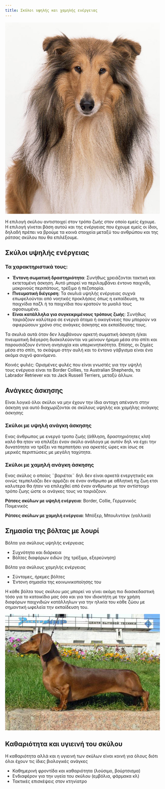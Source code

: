 ```yaml
---
title: Σκύλοι υψηλής και χαμηλής ενέργειας
---
```

![](https://raw.githubusercontent.com/MichaelDim02/yiothesia-skylon/refs/heads/master/images/uploads/7_1.png)

Η επιλογή σκύλου αντιστοιχεί στον τρόπο ζωής στον οποίο εμείς έχουμε. Η επιλογή γίνεται βάση αυτού και της ενέργειας που έχουμε εμείς οι ίδιοι, δηλαδή πρέπει να βρούμε τα κοινά στοιχεία μεταξύ του ανθρώπου και της ράτσας σκύλου που θα επιλέξουμε.

## Σκύλοι υψηλής ενέργειας
### Τα χαρακτηριστικά τους:
* **Έντονη σωματική δραστηριότητα**: Συνήθως χρειάζονται τακτική και εκτεταμένη άσκηση. Αυτό μπορεί να περιλαμβάνει έντονο παιχνίδι, μακρινούς περιπάτους, τρέξιμο ή πεζοπορία.
* **Πνευματική διέγερση**: Τα σκυλιά υψηλής ενέργειας συχνά επωφελούνται από νοητικές προκλήσεις όπως η εκπαίδευση, τα παιχνίδια παζλ ή τα παιχνίδια που κρατούν το μυαλό τους αφοσιωμένο.
* **Είναι κατάλληλα για συγκεκριμένους τρόπους ζωής**: Συνήθως ταιριάζουν καλύτερα σε ενεργά άτομα ή οικογένειες που μπορούν να αφιερώσουν χρόνο στις ανάγκες άσκησης και εκπαίδευσης τους.

Τα σκυλιά αυτά όταν δεν λαμβάνουν αρκετή σωματική άσκηση ή/και πνευματική διέγερση δυσκολεύονται να μείνουν ήρεμα μέσα στο σπίτι και παρουσιάζουν έντονη ανησυχία και υπερκινητικότητα. Επίσης, οι ζημίες μέσα στο σπίτι, το σκάψιμο στην αυλή και το έντονο γάβγισμα είναι ένα ακόμα συχνό φαινόμενο.

Κοινές φυλές: Ορισμένες φυλές που είναι γνωστές για την υψηλή τους ενέργεια είναι τα Border Collies, τα Australian Shepherds, τα Labrador Retriever και τα Jack Russell Terriers, μεταξύ άλλων.

## Ανάγκες άσκησης
Είναι λογικό όλοι σκύλοι να μην έχουν την ίδια αντοχη απέναντι στην άσκηση για αυτό διαχωρίζονται σε σκύλους υψηλής και χαμήλης ανάγκης άσκησης 

### Σκύλοι με υψηλή ανάγκη άσκησης
Ενας άνθρωπος με ενεργό τροπο ζωής (άθληση, δραστηριότητες κλπ) καλό θα ηταν να επιλέξει έναν σκύλο ανάλογα με αυτόν δηλ να έχει την δυνατότητα να τρέξει να περπατήσει για αρκετές ώρες και ίσως σε μερικές περιπτώσεις με μεγάλη ταχύτητα.

### Σκύλοι με χαμηλή ανάγκη άσκησης 
Ενας σκύλος ο οποίος ¨βαριέται¨ δηλ δεν είναι αρκετά ενεργητικός και οινώς τεμπελιάζει δεν αρμόζει σε έναν ανθρωπο με αθλητική πχ ζωη ετσι καλυτερα  θα ήταν να επιλεχθεί από έναν ανθρωπο με τον αντίστοιχο τρόπο  ζωης  ώστε οι ανάγκες τους να ταιριάζουν.

**Ράτσες σκύλων με υψηλή ενέργεια**: Border, Collie, Γερμανικός Ποιμενικός

**Ράτσες σκύλων με χαμηλή ενέργεια**: Μπόξερ, Μπουλντόγκ (γαλλικό)

## Σημασία της βόλτας με λουρί
Βόλτα για σκύλους υψηλής ενέργειας
* Συχνότητα και διάρκεια
* Βόλτες διαφόρων ειδών (πχ τρέξιμο, εξερεύνηση)

Βόλτα για σκύλους χαμηλής ενέργειας
* Σύντομες, ήρεμες βόλτες
* Έντονη σημασία της κοινωνικοποίησης του

Η κάθε βόλτα τους σκύλου μας μπορεί να γίνει ακόμη πιο διασκεδαστική τόσο για το κατοικίδιο μας όσο και για τον ιδιοκτήτη με την χρήση διαφόρων παιχνιδιών κατάλληλων για την ηλικία του κάθε ζώου με σημαντική ωφελεία την εκπαίδευση του.

![](https://raw.githubusercontent.com/MichaelDim02/yiothesia-skylon/refs/heads/master/images/uploads/7_2.png)

## Καθαριότητα και υγιεινή του σκύλου
Η καθαριότητα αλλά και η υγιεινή των σκύλων είναι κοινή για όλους διότι όλοι έχουν τις ίδιες βιολογικές ανάγκες
* Καθημερινή φροντίδα και καθαριότητα (λούσιμο, βούρτσισμα)
* Ενδιαφέρον για την υγεία του σκύλου (εμβόλια, φάρμακα κλ)
* Τακτικές επισκέψεις στον κτηνίατρο
